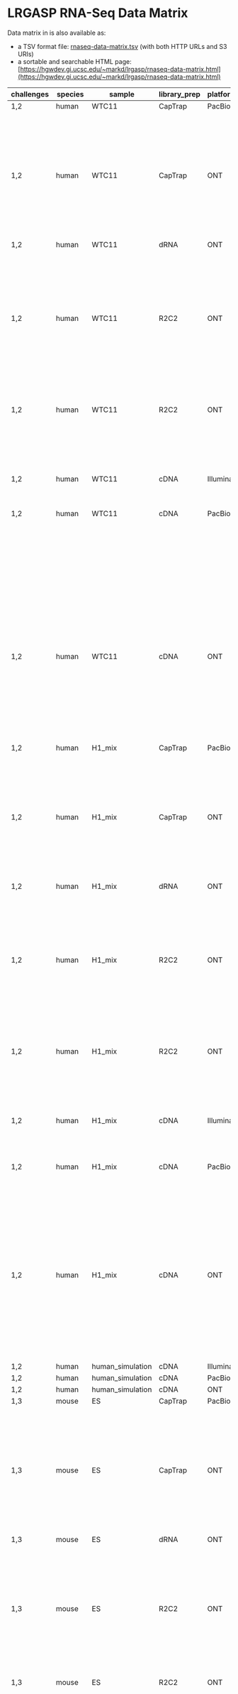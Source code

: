 # LRGASP RNA-Seq Data Matrix

Data matrix in is also available as:

* a TSV format file: [rnaseq-data-matrix.tsv](rnaseq-data-matrix.tsv) (with both HTTP URLs and S3 URIs)
* a sortable and searchable HTML page: [https://hgwdev.gi.ucsc.edu/~markd/lrgasp/rnaseq-data-matrix.html](https://hgwdev.gi.ucsc.edu/~markd/lrgasp/rnaseq-data-matrix.html)

| challenges | species | sample           | library_prep | platform | run_acc     | replicate | biosample               | sizes      | file_contents   | file_type | file_acc    | paired_acc  | file_url                         | paired_url                       |
| ---------- | ------- | ---------------- | ------------ | -------- | ----------- | --------- | ----------------------- | ---------- | --------------- | --------- | ----------- | ----------- | -------------------------------- | -------------------------------- |
| 1,2        | human   | WTC11            | CapTrap      | PacBio   | ENCSR309IKK | 1         | ENCBS944CBA             |            | reads           | fastq     | ENCFF105WIJ |             | [ENCODE](https://www.encodeproject.org/files/ENCFF105WIJ/@@download/ENCFF105WIJ.fastq.gz) |                                  |
|            |         |                  |              |          |             |           |                         |            | subreads        | bam       | ENCFF028FCL |             | [ENCODE](https://www.encodeproject.org/files/ENCFF028FCL/@@download/ENCFF028FCL.bam) |                                  |
|            |         |                  |              |          |             | 2         | ENCBS593PKA             |            | reads           | fastq     | ENCFF212HLP |             | [ENCODE](https://www.encodeproject.org/files/ENCFF212HLP/@@download/ENCFF212HLP.fastq.gz) |                                  |
|            |         |                  |              |          |             |           |                         |            | subreads        | bam       | ENCFF950ANU |             | [ENCODE](https://www.encodeproject.org/files/ENCFF950ANU/@@download/ENCFF950ANU.bam) |                                  |
|            |         |                  |              |          |             | 3         | ENCBS474NOC             |            | reads           | fastq     | ENCFF003QZT |             | [ENCODE](https://www.encodeproject.org/files/ENCFF003QZT/@@download/ENCFF003QZT.fastq.gz) |                                  |
|            |         |                  |              |          |             |           |                         |            | subreads        | bam       | ENCFF508XUP |             | [ENCODE](https://www.encodeproject.org/files/ENCFF508XUP/@@download/ENCFF508XUP.bam) |                                  |
| 1,2        | human   | WTC11            | CapTrap      | ONT      | ENCSR054ABL | 1         | ENCBS944CBA             |            | reads           | fastq     | ENCFF654SNK |             | [ENCODE](https://www.encodeproject.org/files/ENCFF654SNK/@@download/ENCFF654SNK.fastq.gz) |                                  |
|            |         |                  |              |          |             |           |                         |            | nanopore_signal | tar       | ENCFF970AUV |             | [ENCODE](https://www.encodeproject.org/files/ENCFF970AUV/@@download/ENCFF970AUV.tar.gz) |                                  |
|            |         |                  |              |          |             | 2         | ENCBS593PKA             |            | reads           | fastq     | ENCFF934KDM |             | [ENCODE](https://www.encodeproject.org/files/ENCFF934KDM/@@download/ENCFF934KDM.fastq.gz) |                                  |
|            |         |                  |              |          |             |           |                         |            | nanopore_signal | tar       | ENCFF902FSA |             | [ENCODE](https://www.encodeproject.org/files/ENCFF902FSA/@@download/ENCFF902FSA.tar.gz) |                                  |
|            |         |                  |              |          |             | 3         | ENCBS474NOC             |            | reads           | fastq     | ENCFF104BNW |             | [ENCODE](https://www.encodeproject.org/files/ENCFF104BNW/@@download/ENCFF104BNW.fastq.gz) |                                  |
|            |         |                  |              |          |             |           |                         |            | nanopore_signal | tar       | ENCFF053QEQ |             | [ENCODE](https://www.encodeproject.org/files/ENCFF053QEQ/@@download/ENCFF053QEQ.tar.gz) |                                  |
| 1,2        | human   | WTC11            | dRNA         | ONT      | ENCSR392BGY | 1         | ENCBS944CBA             |            | reads           | fastq     | ENCFF155CFF |             | [ENCODE](https://www.encodeproject.org/files/ENCFF155CFF/@@download/ENCFF155CFF.fastq.gz) |                                  |
|            |         |                  |              |          |             |           |                         |            | nanopore_signal | tar       | ENCFF146MTW |             | [ENCODE](https://www.encodeproject.org/files/ENCFF146MTW/@@download/ENCFF146MTW.tar.gz) |                                  |
|            |         |                  |              |          |             | 2         | ENCBS593PKA             |            | reads           | fastq     | ENCFF771DIX |             | [ENCODE](https://www.encodeproject.org/files/ENCFF771DIX/@@download/ENCFF771DIX.fastq.gz) |                                  |
|            |         |                  |              |          |             |           |                         |            | nanopore_signal | tar       | ENCFF389XGB |             | [ENCODE](https://www.encodeproject.org/files/ENCFF389XGB/@@download/ENCFF389XGB.tar.gz) |                                  |
|            |         |                  |              |          |             | 3         | ENCBS474NOC             |            | reads           | fastq     | ENCFF600LIU |             | [ENCODE](https://www.encodeproject.org/files/ENCFF600LIU/@@download/ENCFF600LIU.fastq.gz) |                                  |
|            |         |                  |              |          |             |           |                         |            | nanopore_signal | tar       | ENCFF591QYR |             | [ENCODE](https://www.encodeproject.org/files/ENCFF591QYR/@@download/ENCFF591QYR.tar.gz) |                                  |
| 1,2        | human   | WTC11            | R2C2         | ONT      | ENCSR259DBL | 1         | ENCBS944CBA             | 2000-10000 | reads           | fasta     | ENCFF153SIE |             | [ENCODE](https://www.encodeproject.org/files/ENCFF153SIE/@@download/ENCFF153SIE.fasta.gz) |                                  |
|            |         |                  |              |          |             |           |                         |            | R2C2_subreads   | fastq     | ENCFF178BYM |             | [ENCODE](https://www.encodeproject.org/files/ENCFF178BYM/@@download/ENCFF178BYM.fastq.gz) |                                  |
|            |         |                  |              |          |             | 2         | ENCBS593PKA             | 2000-10000 | reads           | fasta     | ENCFF377IEH |             | [ENCODE](https://www.encodeproject.org/files/ENCFF377IEH/@@download/ENCFF377IEH.fasta.gz) |                                  |
|            |         |                  |              |          |             |           |                         |            | R2C2_subreads   | fastq     | ENCFF063ASB |             | [ENCODE](https://www.encodeproject.org/files/ENCFF063ASB/@@download/ENCFF063ASB.fastq.gz) |                                  |
|            |         |                  |              |          |             | 3         | ENCBS474NOC             | 2000-10000 | reads           | fasta     | ENCFF489PQQ |             | [ENCODE](https://www.encodeproject.org/files/ENCFF489PQQ/@@download/ENCFF489PQQ.fasta.gz) |                                  |
|            |         |                  |              |          |             |           |                         |            | R2C2_subreads   | fastq     | ENCFF408XXR |             | [ENCODE](https://www.encodeproject.org/files/ENCFF408XXR/@@download/ENCFF408XXR.fastq.gz) |                                  |
| 1,2        | human   | WTC11            | R2C2         | ONT      | ENCSR925UQZ | 1         | ENCBS944CBA             |            | reads           | fasta     | ENCFF089IVT |             | [ENCODE](https://www.encodeproject.org/files/ENCFF089IVT/@@download/ENCFF089IVT.fasta.gz) |                                  |
|            |         |                  |              |          |             |           |                         |            | R2C2_subreads   | fastq     | ENCFF542VPN |             | [ENCODE](https://www.encodeproject.org/files/ENCFF542VPN/@@download/ENCFF542VPN.fastq.gz) |                                  |
|            |         |                  |              |          |             | 2         | ENCBS593PKA             |            | reads           | fasta     | ENCFF548RZB |             | [ENCODE](https://www.encodeproject.org/files/ENCFF548RZB/@@download/ENCFF548RZB.fasta.gz) |                                  |
|            |         |                  |              |          |             |           |                         |            | R2C2_subreads   | fastq     | ENCFF679LUJ |             | [ENCODE](https://www.encodeproject.org/files/ENCFF679LUJ/@@download/ENCFF679LUJ.fastq.gz) |                                  |
|            |         |                  |              |          |             | 3         | ENCBS474NOC             |            | reads           | fasta     | ENCFF997UNC |             | [ENCODE](https://www.encodeproject.org/files/ENCFF997UNC/@@download/ENCFF997UNC.fasta.gz) |                                  |
|            |         |                  |              |          |             |           |                         |            | R2C2_subreads   | fastq     | ENCFF357UQD |             | [ENCODE](https://www.encodeproject.org/files/ENCFF357UQD/@@download/ENCFF357UQD.fastq.gz) |                                  |
| 1,2        | human   | WTC11            | cDNA         | Illumina | ENCSR673UKZ | 1         | ENCBS944CBA             |            | reads           | fastq     | ENCFF766OAK | ENCFF644AQW | [ENCODE](https://www.encodeproject.org/files/ENCFF766OAK/@@download/ENCFF766OAK.fastq.gz) | [ENCODE](https://www.encodeproject.org/files/ENCFF644AQW/@@download/ENCFF644AQW.fastq.gz) |
|            |         |                  |              |          |             | 2         | ENCBS593PKA             |            | reads           | fastq     | ENCFF198RQU | ENCFF620HBM | [ENCODE](https://www.encodeproject.org/files/ENCFF198RQU/@@download/ENCFF198RQU.fastq.gz) | [ENCODE](https://www.encodeproject.org/files/ENCFF620HBM/@@download/ENCFF620HBM.fastq.gz) |
|            |         |                  |              |          |             | 3         | ENCBS474NOC             |            | reads           | fastq     | ENCFF247XJT | ENCFF785SWH | [ENCODE](https://www.encodeproject.org/files/ENCFF247XJT/@@download/ENCFF247XJT.fastq.gz) | [ENCODE](https://www.encodeproject.org/files/ENCFF785SWH/@@download/ENCFF785SWH.fastq.gz) |
| 1,2        | human   | WTC11            | cDNA         | PacBio   | ENCSR507JOF | 1         | ENCBS944CBA             |            | reads           | fastq     | ENCFF563QZR |             | [ENCODE](https://www.encodeproject.org/files/ENCFF563QZR/@@download/ENCFF563QZR.fastq.gz) |                                  |
|            |         |                  |              |          |             |           |                         |            | subreads        | bam       | ENCFF112MRR |             | [ENCODE](https://www.encodeproject.org/files/ENCFF112MRR/@@download/ENCFF112MRR.bam) |                                  |
|            |         |                  |              |          |             |           |                         |            |                 |           | ENCFF338WQL |             | [ENCODE](https://www.encodeproject.org/files/ENCFF338WQL/@@download/ENCFF338WQL.bam) |                                  |
|            |         |                  |              |          |             |           |                         |            |                 |           | ENCFF992WSK |             | [ENCODE](https://www.encodeproject.org/files/ENCFF992WSK/@@download/ENCFF992WSK.bam) |                                  |
|            |         |                  |              |          |             | 2         | ENCBS593PKA             |            | reads           | fastq     | ENCFF370NFS |             | [ENCODE](https://www.encodeproject.org/files/ENCFF370NFS/@@download/ENCFF370NFS.fastq.gz) |                                  |
|            |         |                  |              |          |             |           |                         |            | subreads        | bam       | ENCFF122GKS |             | [ENCODE](https://www.encodeproject.org/files/ENCFF122GKS/@@download/ENCFF122GKS.bam) |                                  |
|            |         |                  |              |          |             |           |                         |            |                 |           | ENCFF455RXJ |             | [ENCODE](https://www.encodeproject.org/files/ENCFF455RXJ/@@download/ENCFF455RXJ.bam) |                                  |
|            |         |                  |              |          |             |           |                         |            |                 |           | ENCFF875XMU |             | [ENCODE](https://www.encodeproject.org/files/ENCFF875XMU/@@download/ENCFF875XMU.bam) |                                  |
|            |         |                  |              |          |             | 3         | ENCBS474NOC             |            | reads           | fastq     | ENCFF245IPA |             | [ENCODE](https://www.encodeproject.org/files/ENCFF245IPA/@@download/ENCFF245IPA.fastq.gz) |                                  |
|            |         |                  |              |          |             |           |                         |            | subreads        | bam       | ENCFF434SWA |             | [ENCODE](https://www.encodeproject.org/files/ENCFF434SWA/@@download/ENCFF434SWA.bam) |                                  |
|            |         |                  |              |          |             |           |                         |            |                 |           | ENCFF620NFT |             | [ENCODE](https://www.encodeproject.org/files/ENCFF620NFT/@@download/ENCFF620NFT.bam) |                                  |
|            |         |                  |              |          |             |           |                         |            |                 |           | ENCFF962OWJ |             | [ENCODE](https://www.encodeproject.org/files/ENCFF962OWJ/@@download/ENCFF962OWJ.bam) |                                  |
| 1,2        | human   | WTC11            | cDNA         | ONT      | ENCSR539ZXJ | 1         | ENCBS944CBA             | 600-5000   | reads           | fastq     | ENCFF263YFG |             | [ENCODE](https://www.encodeproject.org/files/ENCFF263YFG/@@download/ENCFF263YFG.fastq.gz) |                                  |
|            |         |                  |              |          |             |           |                         |            | nanopore_signal | tar       | ENCFF585AMS |             | [ENCODE](https://www.encodeproject.org/files/ENCFF585AMS/@@download/ENCFF585AMS.tar.gz) |                                  |
|            |         |                  |              |          |             | 2         | ENCBS593PKA             | 600-5000   | reads           | fastq     | ENCFF023EXJ |             | [ENCODE](https://www.encodeproject.org/files/ENCFF023EXJ/@@download/ENCFF023EXJ.fastq.gz) |                                  |
|            |         |                  |              |          |             |           |                         |            | nanopore_signal | tar       | ENCFF737GVV |             | [ENCODE](https://www.encodeproject.org/files/ENCFF737GVV/@@download/ENCFF737GVV.tar.gz) |                                  |
|            |         |                  |              |          |             | 3         | ENCBS474NOC             | 600-5000   | reads           | fastq     | ENCFF961HLO |             | [ENCODE](https://www.encodeproject.org/files/ENCFF961HLO/@@download/ENCFF961HLO.fastq.gz) |                                  |
|            |         |                  |              |          |             |           |                         |            | nanopore_signal | tar       | ENCFF510ABH |             | [ENCODE](https://www.encodeproject.org/files/ENCFF510ABH/@@download/ENCFF510ABH.tar.gz) |                                  |
| 1,2        | human   | H1_mix           | CapTrap      | PacBio   | ENCSR743SKO | 1         | ENCBS464AKI,ENCBS664DSZ |            | reads           | fastq     | ENCFF705IEA |             | [ENCODE](https://www.encodeproject.org/files/ENCFF705IEA/@@download/ENCFF705IEA.fastq.gz) |                                  |
|            |         |                  |              |          |             |           |                         |            | subreads        | bam       | ENCFF073YYF |             | [ENCODE](https://www.encodeproject.org/files/ENCFF073YYF/@@download/ENCFF073YYF.bam) |                                  |
|            |         |                  |              |          |             | 2         | ENCBS012DYC,ENCBS872CFG |            | reads           | fastq     | ENCFF885YGF |             | [ENCODE](https://www.encodeproject.org/files/ENCFF885YGF/@@download/ENCFF885YGF.fastq.gz) |                                  |
|            |         |                  |              |          |             |           |                         |            | subreads        | bam       | ENCFF509GUL |             | [ENCODE](https://www.encodeproject.org/files/ENCFF509GUL/@@download/ENCFF509GUL.bam) |                                  |
|            |         |                  |              |          |             | 3         | ENCBS667PZC,ENCBS971DDS |            | reads           | fastq     | ENCFF822IZD |             | [ENCODE](https://www.encodeproject.org/files/ENCFF822IZD/@@download/ENCFF822IZD.fastq.gz) |                                  |
|            |         |                  |              |          |             |           |                         |            | subreads        | bam       | ENCFF499AVA |             | [ENCODE](https://www.encodeproject.org/files/ENCFF499AVA/@@download/ENCFF499AVA.bam) |                                  |
| 1,2        | human   | H1_mix           | CapTrap      | ONT      | ENCSR364OLS | 1         | ENCBS464AKI,ENCBS664DSZ |            | reads           | fastq     | ENCFF716HXZ |             | [ENCODE](https://www.encodeproject.org/files/ENCFF716HXZ/@@download/ENCFF716HXZ.fastq.gz) |                                  |
|            |         |                  |              |          |             |           |                         |            | nanopore_signal | tar       | ENCFF797VHT |             | [ENCODE](https://www.encodeproject.org/files/ENCFF797VHT/@@download/ENCFF797VHT.tar.gz) |                                  |
|            |         |                  |              |          |             | 2         | ENCBS012DYC,ENCBS872CFG |            | reads           | fastq     | ENCFF595GFC |             | [ENCODE](https://www.encodeproject.org/files/ENCFF595GFC/@@download/ENCFF595GFC.fastq.gz) |                                  |
|            |         |                  |              |          |             |           |                         |            | nanopore_signal | tar       | ENCFF571LYR |             | [ENCODE](https://www.encodeproject.org/files/ENCFF571LYR/@@download/ENCFF571LYR.tar.gz) |                                  |
|            |         |                  |              |          |             | 3         | ENCBS667PZC,ENCBS971DDS |            | reads           | fastq     | ENCFF072FJA |             | [ENCODE](https://www.encodeproject.org/files/ENCFF072FJA/@@download/ENCFF072FJA.fastq.gz) |                                  |
|            |         |                  |              |          |             |           |                         |            | nanopore_signal | tar       | ENCFF317BHX |             | [ENCODE](https://www.encodeproject.org/files/ENCFF317BHX/@@download/ENCFF317BHX.tar.gz) |                                  |
| 1,2        | human   | H1_mix           | dRNA         | ONT      | ENCSR967FTZ | 1         | ENCBS464AKI,ENCBS664DSZ |            | reads           | fastq     | ENCFF854BEI |             | [ENCODE](https://www.encodeproject.org/files/ENCFF854BEI/@@download/ENCFF854BEI.fastq.gz) |                                  |
|            |         |                  |              |          |             |           |                         |            | nanopore_signal | tar       | ENCFF120DLZ |             | [ENCODE](https://www.encodeproject.org/files/ENCFF120DLZ/@@download/ENCFF120DLZ.tar.gz) |                                  |
|            |         |                  |              |          |             | 2         | ENCBS012DYC,ENCBS872CFG |            | reads           | fastq     | ENCFF804BPC |             | [ENCODE](https://www.encodeproject.org/files/ENCFF804BPC/@@download/ENCFF804BPC.fastq.gz) |                                  |
|            |         |                  |              |          |             |           |                         |            | nanopore_signal | tar       | ENCFF336WGD |             | [ENCODE](https://www.encodeproject.org/files/ENCFF336WGD/@@download/ENCFF336WGD.tar.gz) |                                  |
|            |         |                  |              |          |             | 3         | ENCBS667PZC,ENCBS971DDS |            | reads           | fastq     | ENCFF557WRQ |             | [ENCODE](https://www.encodeproject.org/files/ENCFF557WRQ/@@download/ENCFF557WRQ.fastq.gz) |                                  |
|            |         |                  |              |          |             |           |                         |            | nanopore_signal | tar       | ENCFF316TNM |             | [ENCODE](https://www.encodeproject.org/files/ENCFF316TNM/@@download/ENCFF316TNM.tar.gz) |                                  |
| 1,2        | human   | H1_mix           | R2C2         | ONT      | ENCSR096PNA | 1         | ENCBS464AKI,ENCBS664DSZ | 2000-10000 | reads           | fasta     | ENCFF947MTX |             | [ENCODE](https://www.encodeproject.org/files/ENCFF947MTX/@@download/ENCFF947MTX.fasta.gz) |                                  |
|            |         |                  |              |          |             |           |                         |            | R2C2_subreads   | fastq     | ENCFF438GQV |             | [ENCODE](https://www.encodeproject.org/files/ENCFF438GQV/@@download/ENCFF438GQV.fastq.gz) |                                  |
|            |         |                  |              |          |             | 2         | ENCBS012DYC,ENCBS872CFG | 2000-10000 | reads           | fasta     | ENCFF979MUK |             | [ENCODE](https://www.encodeproject.org/files/ENCFF979MUK/@@download/ENCFF979MUK.fasta.gz) |                                  |
|            |         |                  |              |          |             |           |                         |            | R2C2_subreads   | fastq     | ENCFF433QSW |             | [ENCODE](https://www.encodeproject.org/files/ENCFF433QSW/@@download/ENCFF433QSW.fastq.gz) |                                  |
|            |         |                  |              |          |             | 3         | ENCBS667PZC,ENCBS971DDS | 2000-10000 | reads           | fasta     | ENCFF379KHH |             | [ENCODE](https://www.encodeproject.org/files/ENCFF379KHH/@@download/ENCFF379KHH.fasta.gz) |                                  |
|            |         |                  |              |          |             |           |                         |            | R2C2_subreads   | fastq     | ENCFF348EXF |             | [ENCODE](https://www.encodeproject.org/files/ENCFF348EXF/@@download/ENCFF348EXF.fastq.gz) |                                  |
| 1,2        | human   | H1_mix           | R2C2         | ONT      | ENCSR472FCO | 1         | ENCBS464AKI,ENCBS664DSZ |            | reads           | fasta     | ENCFF672BIU |             | [ENCODE](https://www.encodeproject.org/files/ENCFF672BIU/@@download/ENCFF672BIU.fasta.gz) |                                  |
|            |         |                  |              |          |             |           |                         |            | R2C2_subreads   | fastq     | ENCFF918TKZ |             | [ENCODE](https://www.encodeproject.org/files/ENCFF918TKZ/@@download/ENCFF918TKZ.fastq.gz) |                                  |
|            |         |                  |              |          |             | 2         | ENCBS012DYC,ENCBS872CFG |            | reads           | fasta     | ENCFF092GJH |             | [ENCODE](https://www.encodeproject.org/files/ENCFF092GJH/@@download/ENCFF092GJH.fasta.gz) |                                  |
|            |         |                  |              |          |             |           |                         |            | R2C2_subreads   | fastq     | ENCFF923NYH |             | [ENCODE](https://www.encodeproject.org/files/ENCFF923NYH/@@download/ENCFF923NYH.fastq.gz) |                                  |
|            |         |                  |              |          |             | 3         | ENCBS667PZC,ENCBS971DDS |            | reads           | fasta     | ENCFF694JLN |             | [ENCODE](https://www.encodeproject.org/files/ENCFF694JLN/@@download/ENCFF694JLN.fasta.gz) |                                  |
|            |         |                  |              |          |             |           |                         |            | R2C2_subreads   | fastq     | ENCFF894DPZ |             | [ENCODE](https://www.encodeproject.org/files/ENCFF894DPZ/@@download/ENCFF894DPZ.fastq.gz) |                                  |
| 1,2        | human   | H1_mix           | cDNA         | Illumina | ENCSR154RVC | 1         | ENCBS464AKI,ENCBS664DSZ |            | reads           | fastq     | ENCFF201EVI | ENCFF591ISP | [ENCODE](https://www.encodeproject.org/files/ENCFF201EVI/@@download/ENCFF201EVI.fastq.gz) | [ENCODE](https://www.encodeproject.org/files/ENCFF591ISP/@@download/ENCFF591ISP.fastq.gz) |
|            |         |                  |              |          |             | 2         | ENCBS012DYC,ENCBS872CFG |            | reads           | fastq     | ENCFF221SLD | ENCFF223VFL | [ENCODE](https://www.encodeproject.org/files/ENCFF221SLD/@@download/ENCFF221SLD.fastq.gz) | [ENCODE](https://www.encodeproject.org/files/ENCFF223VFL/@@download/ENCFF223VFL.fastq.gz) |
|            |         |                  |              |          |             | 3         | ENCBS667PZC,ENCBS971DDS |            | reads           | fastq     | ENCFF145IIO | ENCFF597GZT | [ENCODE](https://www.encodeproject.org/files/ENCFF145IIO/@@download/ENCFF145IIO.fastq.gz) | [ENCODE](https://www.encodeproject.org/files/ENCFF597GZT/@@download/ENCFF597GZT.fastq.gz) |
|            |         |                  |              |          |             |           |                         |            |                 |           | ENCFF701OIK | ENCFF139HIY | [ENCODE](https://www.encodeproject.org/files/ENCFF701OIK/@@download/ENCFF701OIK.fastq.gz) | [ENCODE](https://www.encodeproject.org/files/ENCFF139HIY/@@download/ENCFF139HIY.fastq.gz) |
| 1,2        | human   | H1_mix           | cDNA         | PacBio   | ENCSR731MFY | 1         | ENCBS464AKI,ENCBS664DSZ |            | reads           | fastq     | ENCFF525JUC |             | [ENCODE](https://www.encodeproject.org/files/ENCFF525JUC/@@download/ENCFF525JUC.fastq.gz) |                                  |
|            |         |                  |              |          |             |           |                         |            | subreads        | bam       | ENCFF413ZWA |             | [ENCODE](https://www.encodeproject.org/files/ENCFF413ZWA/@@download/ENCFF413ZWA.bam) |                                  |
|            |         |                  |              |          |             |           |                         |            |                 |           | ENCFF735HPE |             | [ENCODE](https://www.encodeproject.org/files/ENCFF735HPE/@@download/ENCFF735HPE.bam) |                                  |
|            |         |                  |              |          |             | 2         | ENCBS012DYC,ENCBS872CFG |            | reads           | fastq     | ENCFF743MYM |             | [ENCODE](https://www.encodeproject.org/files/ENCFF743MYM/@@download/ENCFF743MYM.fastq.gz) |                                  |
|            |         |                  |              |          |             |           |                         |            | subreads        | bam       | ENCFF205WPS |             | [ENCODE](https://www.encodeproject.org/files/ENCFF205WPS/@@download/ENCFF205WPS.bam) |                                  |
|            |         |                  |              |          |             |           |                         |            |                 |           | ENCFF945KEK |             | [ENCODE](https://www.encodeproject.org/files/ENCFF945KEK/@@download/ENCFF945KEK.bam) |                                  |
|            |         |                  |              |          |             | 3         | ENCBS667PZC,ENCBS971DDS |            | reads           | fastq     | ENCFF372YUA |             | [ENCODE](https://www.encodeproject.org/files/ENCFF372YUA/@@download/ENCFF372YUA.fastq.gz) |                                  |
|            |         |                  |              |          |             |           |                         |            | subreads        | bam       | ENCFF539DBI |             | [ENCODE](https://www.encodeproject.org/files/ENCFF539DBI/@@download/ENCFF539DBI.bam) |                                  |
|            |         |                  |              |          |             |           |                         |            |                 |           | ENCFF736JMP |             | [ENCODE](https://www.encodeproject.org/files/ENCFF736JMP/@@download/ENCFF736JMP.bam) |                                  |
| 1,2        | human   | H1_mix           | cDNA         | ONT      | ENCSR957QYS | 1         | ENCBS464AKI,ENCBS664DSZ | 600-5000   | reads           | fastq     | ENCFF082OHO |             | [ENCODE](https://www.encodeproject.org/files/ENCFF082OHO/@@download/ENCFF082OHO.fastq.gz) |                                  |
|            |         |                  |              |          |             |           |                         |            | nanopore_signal | tar       | ENCFF741ZFV |             | [ENCODE](https://www.encodeproject.org/files/ENCFF741ZFV/@@download/ENCFF741ZFV.tar.gz) |                                  |
|            |         |                  |              |          |             | 2         | ENCBS012DYC,ENCBS872CFG | 600-5000   | reads           | fastq     | ENCFF304JRO |             | [ENCODE](https://www.encodeproject.org/files/ENCFF304JRO/@@download/ENCFF304JRO.fastq.gz) |                                  |
|            |         |                  |              |          |             |           |                         |            | nanopore_signal | tar       | ENCFF506RNI |             | [ENCODE](https://www.encodeproject.org/files/ENCFF506RNI/@@download/ENCFF506RNI.tar.gz) |                                  |
|            |         |                  |              |          |             | 3         | ENCBS667PZC,ENCBS971DDS | 600-5000   | reads           | fastq     | ENCFF389YOZ |             | [ENCODE](https://www.encodeproject.org/files/ENCFF389YOZ/@@download/ENCFF389YOZ.fastq.gz) |                                  |
|            |         |                  |              |          |             |           |                         |            | nanopore_signal | tar       | ENCFF013SGT |             | [ENCODE](https://www.encodeproject.org/files/ENCFF013SGT/@@download/ENCFF013SGT.tar.gz) |                                  |
| 1,2        | human   | human_simulation | cDNA         | Illumina | syn25683372 | 1         | hs_illumina_sim         |            | reads           | fastq     | syn25683372 | syn25683373 | human.Illumina.simulated_1.fq.gz | human.Illumina.simulated_2.fq.gz |
| 1,2        | human   | human_simulation | cDNA         | PacBio   | syn25683376 | 1         | hs_pb_sim               |            | reads           | fasta     | syn25683376 |             | human.PacBio.simulated.fasta.gz  |                                  |
| 1,2        | human   | human_simulation | cDNA         | ONT      | syn25683375 | 1         | hs_ont_sim              |            | reads           | fastq     | syn25683375 |             | human.ONT.simulated.fq.gz        |                                  |
| 1,3        | mouse   | ES               | CapTrap      | PacBio   | ENCSR879GEQ | 1         | ENCBS648HXY             |            | reads           | fastq     | ENCFF535DQA |             | [ENCODE](https://www.encodeproject.org/files/ENCFF535DQA/@@download/ENCFF535DQA.fastq.gz) |                                  |
|            |         |                  |              |          |             |           |                         |            | subreads        | bam       | ENCFF710FCJ |             | [ENCODE](https://www.encodeproject.org/files/ENCFF710FCJ/@@download/ENCFF710FCJ.bam) |                                  |
|            |         |                  |              |          |             | 2         | ENCBS951CRC             |            | reads           | fastq     | ENCFF310IPO |             | [ENCODE](https://www.encodeproject.org/files/ENCFF310IPO/@@download/ENCFF310IPO.fastq.gz) |                                  |
|            |         |                  |              |          |             |           |                         |            | subreads        | bam       | ENCFF062QXB |             | [ENCODE](https://www.encodeproject.org/files/ENCFF062QXB/@@download/ENCFF062QXB.bam) |                                  |
|            |         |                  |              |          |             | 3         | ENCBS418RDP             |            | reads           | fastq     | ENCFF654JHQ |             | [ENCODE](https://www.encodeproject.org/files/ENCFF654JHQ/@@download/ENCFF654JHQ.fastq.gz) |                                  |
|            |         |                  |              |          |             |           |                         |            | subreads        | bam       | ENCFF110VBJ |             | [ENCODE](https://www.encodeproject.org/files/ENCFF110VBJ/@@download/ENCFF110VBJ.bam) |                                  |
| 1,3        | mouse   | ES               | CapTrap      | ONT      | ENCSR065QKS | 1         | ENCBS648HXY             |            | reads           | fastq     | ENCFF356OJC |             | [ENCODE](https://www.encodeproject.org/files/ENCFF356OJC/@@download/ENCFF356OJC.fastq.gz) |                                  |
|            |         |                  |              |          |             |           |                         |            | nanopore_signal | tar       | ENCFF670UEC |             | [ENCODE](https://www.encodeproject.org/files/ENCFF670UEC/@@download/ENCFF670UEC.tar.gz) |                                  |
|            |         |                  |              |          |             | 2         | ENCBS951CRC             |            | reads           | fastq     | ENCFF275RMO |             | [ENCODE](https://www.encodeproject.org/files/ENCFF275RMO/@@download/ENCFF275RMO.fastq.gz) |                                  |
|            |         |                  |              |          |             |           |                         |            | nanopore_signal | tar       | ENCFF942RPL |             | [ENCODE](https://www.encodeproject.org/files/ENCFF942RPL/@@download/ENCFF942RPL.tar.gz) |                                  |
|            |         |                  |              |          |             | 3         | ENCBS418RDP             |            | reads           | fastq     | ENCFF056EOI |             | [ENCODE](https://www.encodeproject.org/files/ENCFF056EOI/@@download/ENCFF056EOI.fastq.gz) |                                  |
|            |         |                  |              |          |             |           |                         |            | nanopore_signal | tar       | ENCFF861WOA |             | [ENCODE](https://www.encodeproject.org/files/ENCFF861WOA/@@download/ENCFF861WOA.tar.gz) |                                  |
| 1,3        | mouse   | ES               | dRNA         | ONT      | ENCSR369OLY | 1         | ENCBS648HXY             |            | reads           | fastq     | ENCFF765AEC |             | [ENCODE](https://www.encodeproject.org/files/ENCFF765AEC/@@download/ENCFF765AEC.fastq.gz) |                                  |
|            |         |                  |              |          |             |           |                         |            | nanopore_signal | tar       | ENCFF914OBQ |             | [ENCODE](https://www.encodeproject.org/files/ENCFF914OBQ/@@download/ENCFF914OBQ.tar.gz) |                                  |
|            |         |                  |              |          |             | 2         | ENCBS951CRC             |            | reads           | fastq     | ENCFF349BIN |             | [ENCODE](https://www.encodeproject.org/files/ENCFF349BIN/@@download/ENCFF349BIN.fastq.gz) |                                  |
|            |         |                  |              |          |             |           |                         |            | nanopore_signal | tar       | ENCFF793LSF |             | [ENCODE](https://www.encodeproject.org/files/ENCFF793LSF/@@download/ENCFF793LSF.tar.gz) |                                  |
|            |         |                  |              |          |             | 3         | ENCBS418RDP             |            | reads           | fastq     | ENCFF412NKJ |             | [ENCODE](https://www.encodeproject.org/files/ENCFF412NKJ/@@download/ENCFF412NKJ.fastq.gz) |                                  |
|            |         |                  |              |          |             |           |                         |            | nanopore_signal | tar       | ENCFF464USM |             | [ENCODE](https://www.encodeproject.org/files/ENCFF464USM/@@download/ENCFF464USM.tar.gz) |                                  |
| 1,3        | mouse   | ES               | R2C2         | ONT      | ENCSR602SAJ | 1         | ENCBS648HXY             |            | reads           | fasta     | ENCFF824JVI |             | [ENCODE](https://www.encodeproject.org/files/ENCFF824JVI/@@download/ENCFF824JVI.fasta.gz) |                                  |
|            |         |                  |              |          |             |           |                         |            | R2C2_subreads   | fastq     | ENCFF055REA |             | [ENCODE](https://www.encodeproject.org/files/ENCFF055REA/@@download/ENCFF055REA.fastq.gz) |                                  |
|            |         |                  |              |          |             | 2         | ENCBS951CRC             |            | reads           | fasta     | ENCFF104DMI |             | [ENCODE](https://www.encodeproject.org/files/ENCFF104DMI/@@download/ENCFF104DMI.fasta.gz) |                                  |
|            |         |                  |              |          |             |           |                         |            | R2C2_subreads   | fastq     | ENCFF598YQO |             | [ENCODE](https://www.encodeproject.org/files/ENCFF598YQO/@@download/ENCFF598YQO.fastq.gz) |                                  |
|            |         |                  |              |          |             | 3         | ENCBS418RDP             |            | reads           | fasta     | ENCFF412UHU |             | [ENCODE](https://www.encodeproject.org/files/ENCFF412UHU/@@download/ENCFF412UHU.fasta.gz) |                                  |
|            |         |                  |              |          |             |           |                         |            | R2C2_subreads   | fastq     | ENCFF335WMC |             | [ENCODE](https://www.encodeproject.org/files/ENCFF335WMC/@@download/ENCFF335WMC.fastq.gz) |                                  |
| 1,3        | mouse   | ES               | R2C2         | ONT      | ENCSR710TDI | 1         | ENCBS648HXY             | 2000-10000 | reads           | fasta     | ENCFF513AEK |             | [ENCODE](https://www.encodeproject.org/files/ENCFF513AEK/@@download/ENCFF513AEK.fasta.gz) |                                  |
|            |         |                  |              |          |             |           |                         |            | R2C2_subreads   | fastq     | ENCFF797PJV |             | [ENCODE](https://www.encodeproject.org/files/ENCFF797PJV/@@download/ENCFF797PJV.fastq.gz) |                                  |
|            |         |                  |              |          |             | 2         | ENCBS951CRC             | 2000-10000 | reads           | fasta     | ENCFF850MIB |             | [ENCODE](https://www.encodeproject.org/files/ENCFF850MIB/@@download/ENCFF850MIB.fasta.gz) |                                  |
|            |         |                  |              |          |             |           |                         |            | R2C2_subreads   | fastq     | ENCFF742GCO |             | [ENCODE](https://www.encodeproject.org/files/ENCFF742GCO/@@download/ENCFF742GCO.fastq.gz) |                                  |
|            |         |                  |              |          |             | 3         | ENCBS418RDP             | 2000-10000 | reads           | fasta     | ENCFF595TIH |             | [ENCODE](https://www.encodeproject.org/files/ENCFF595TIH/@@download/ENCFF595TIH.fasta.gz) |                                  |
|            |         |                  |              |          |             |           |                         |            | R2C2_subreads   | fastq     | ENCFF717LLT |             | [ENCODE](https://www.encodeproject.org/files/ENCFF717LLT/@@download/ENCFF717LLT.fastq.gz) |                                  |
| 1,3        | mouse   | ES               | cDNA         | Illumina | ENCSR982PLD | 1         | ENCBS648HXY             |            | reads           | fastq     | ENCFF521IDK | ENCFF006WNS | [ENCODE](https://www.encodeproject.org/files/ENCFF521IDK/@@download/ENCFF521IDK.fastq.gz) | [ENCODE](https://www.encodeproject.org/files/ENCFF006WNS/@@download/ENCFF006WNS.fastq.gz) |
|            |         |                  |              |          |             | 2         | ENCBS951CRC             |            | reads           | fastq     | ENCFF089PFT | ENCFF914YPT | [ENCODE](https://www.encodeproject.org/files/ENCFF089PFT/@@download/ENCFF089PFT.fastq.gz) | [ENCODE](https://www.encodeproject.org/files/ENCFF914YPT/@@download/ENCFF914YPT.fastq.gz) |
|            |         |                  |              |          |             | 3         | ENCBS418RDP             |            | reads           | fastq     | ENCFF696TCH | ENCFF751FTE | [ENCODE](https://www.encodeproject.org/files/ENCFF696TCH/@@download/ENCFF696TCH.fastq.gz) | [ENCODE](https://www.encodeproject.org/files/ENCFF751FTE/@@download/ENCFF751FTE.fastq.gz) |
| 1,3        | mouse   | ES               | cDNA         | PacBio   | ENCSR172GXL | 1         | ENCBS648HXY             |            | reads           | fastq     | ENCFF874VSI |             | [ENCODE](https://www.encodeproject.org/files/ENCFF874VSI/@@download/ENCFF874VSI.fastq.gz) |                                  |
|            |         |                  |              |          |             |           |                         |            | subreads        | bam       | ENCFF005VJA |             | [ENCODE](https://www.encodeproject.org/files/ENCFF005VJA/@@download/ENCFF005VJA.bam) |                                  |
|            |         |                  |              |          |             |           |                         |            |                 |           | ENCFF564NGV |             | [ENCODE](https://www.encodeproject.org/files/ENCFF564NGV/@@download/ENCFF564NGV.bam) |                                  |
|            |         |                  |              |          |             |           |                         |            |                 |           | ENCFF714ZJR |             | [ENCODE](https://www.encodeproject.org/files/ENCFF714ZJR/@@download/ENCFF714ZJR.bam) |                                  |
|            |         |                  |              |          |             | 2         | ENCBS951CRC             |            | reads           | fastq     | ENCFF667VXS |             | [ENCODE](https://www.encodeproject.org/files/ENCFF667VXS/@@download/ENCFF667VXS.fastq.gz) |                                  |
|            |         |                  |              |          |             |           |                         |            | subreads        | bam       | ENCFF493CBP |             | [ENCODE](https://www.encodeproject.org/files/ENCFF493CBP/@@download/ENCFF493CBP.bam) |                                  |
|            |         |                  |              |          |             |           |                         |            |                 |           | ENCFF783PVA |             | [ENCODE](https://www.encodeproject.org/files/ENCFF783PVA/@@download/ENCFF783PVA.bam) |                                  |
|            |         |                  |              |          |             |           |                         |            |                 |           | ENCFF993JVA |             | [ENCODE](https://www.encodeproject.org/files/ENCFF993JVA/@@download/ENCFF993JVA.bam) |                                  |
|            |         |                  |              |          |             | 3         | ENCBS418RDP             |            | reads           | fastq     | ENCFF313VYZ |             | [ENCODE](https://www.encodeproject.org/files/ENCFF313VYZ/@@download/ENCFF313VYZ.fastq.gz) |                                  |
|            |         |                  |              |          |             |           |                         |            | subreads        | bam       | ENCFF078IYM |             | [ENCODE](https://www.encodeproject.org/files/ENCFF078IYM/@@download/ENCFF078IYM.bam) |                                  |
|            |         |                  |              |          |             |           |                         |            |                 |           | ENCFF094NZA |             | [ENCODE](https://www.encodeproject.org/files/ENCFF094NZA/@@download/ENCFF094NZA.bam) |                                  |
|            |         |                  |              |          |             |           |                         |            |                 |           | ENCFF280DWZ |             | [ENCODE](https://www.encodeproject.org/files/ENCFF280DWZ/@@download/ENCFF280DWZ.bam) |                                  |
| 1,3        | mouse   | ES               | cDNA         | ONT      | ENCSR198UZE | 1         | ENCBS648HXY             | 500-5000   | reads           | fastq     | ENCFF683TBO |             | [ENCODE](https://www.encodeproject.org/files/ENCFF683TBO/@@download/ENCFF683TBO.fastq.gz) |                                  |
|            |         |                  |              |          |             |           |                         |            | nanopore_signal | tar       | ENCFF429FDN |             | [ENCODE](https://www.encodeproject.org/files/ENCFF429FDN/@@download/ENCFF429FDN.tar.gz) |                                  |
|            |         |                  |              |          |             | 2         | ENCBS951CRC             | 500-5000   | reads           | fastq     | ENCFF232YSU |             | [ENCODE](https://www.encodeproject.org/files/ENCFF232YSU/@@download/ENCFF232YSU.fastq.gz) |                                  |
|            |         |                  |              |          |             |           |                         |            | nanopore_signal | tar       | ENCFF209ZZU |             | [ENCODE](https://www.encodeproject.org/files/ENCFF209ZZU/@@download/ENCFF209ZZU.tar.gz) |                                  |
|            |         |                  |              |          |             | 3         | ENCBS418RDP             | 500-5000   | reads           | fastq     | ENCFF288PBL |             | [ENCODE](https://www.encodeproject.org/files/ENCFF288PBL/@@download/ENCFF288PBL.fastq.gz) |                                  |
|            |         |                  |              |          |             |           |                         |            | nanopore_signal | tar       | ENCFF931ICQ |             | [ENCODE](https://www.encodeproject.org/files/ENCFF931ICQ/@@download/ENCFF931ICQ.tar.gz) |                                  |
| 1,2        | mouse   | mouse_simulation | dRNA         | ONT      | syn25683380 | 1         | mm_ont_sim              |            | reads           | fastq     | syn25683380 |             | mouse.ONT.simulated.fq.gz        |                                  |
| 1,2        | mouse   | mouse_simulation | cDNA         | Illumina | syn25683378 | 1         | mm_illumina_sim         |            | reads           | fastq     | syn25683378 | syn25683379 | mouse.Illumina.simulated_1.fq.gz | mouse.Illumina.simulated_2.fq.gz |
| 1,2        | mouse   | mouse_simulation | cDNA         | PacBio   | syn25683381 | 1         | mm_pb_sim               |            | reads           | fasta     | syn25683381 |             | mouse.PacBio.simulated.fasta.gz  |                                  |
| 2          | human   | H1               | CapTrap      | PacBio   | ENCSR319VGI | 1         | ENCBS664DSZ             |            | reads           | fastq     | ENCFF143ICB |             | [ENCODE](https://www.encodeproject.org/files/ENCFF143ICB/@@download/ENCFF143ICB.fastq.gz) |                                  |
|            |         |                  |              |          |             |           |                         |            | subreads        | bam       | ENCFF129SON |             | [ENCODE](https://www.encodeproject.org/files/ENCFF129SON/@@download/ENCFF129SON.bam) |                                  |
|            |         |                  |              |          |             | 2         | ENCBS872CFG             |            | reads           | fastq     | ENCFF684YOO |             | [ENCODE](https://www.encodeproject.org/files/ENCFF684YOO/@@download/ENCFF684YOO.fastq.gz) |                                  |
|            |         |                  |              |          |             |           |                         |            | subreads        | bam       | ENCFF247GLM |             | [ENCODE](https://www.encodeproject.org/files/ENCFF247GLM/@@download/ENCFF247GLM.bam) |                                  |
|            |         |                  |              |          |             | 3         | ENCBS667PZC             |            | reads           | fastq     | ENCFF339FMQ |             | [ENCODE](https://www.encodeproject.org/files/ENCFF339FMQ/@@download/ENCFF339FMQ.fastq.gz) |                                  |
|            |         |                  |              |          |             |           |                         |            | subreads        | bam       | ENCFF471ANC |             | [ENCODE](https://www.encodeproject.org/files/ENCFF471ANC/@@download/ENCFF471ANC.bam) |                                  |
| 2          | human   | H1               | CapTrap      | ONT      | ENCSR522NAJ | 1         | ENCBS664DSZ             |            | reads           | fastq     | ENCFF661WLV |             | [ENCODE](https://www.encodeproject.org/files/ENCFF661WLV/@@download/ENCFF661WLV.fastq.gz) |                                  |
|            |         |                  |              |          |             |           |                         |            | nanopore_signal | tar       | ENCFF841NHP |             | [ENCODE](https://www.encodeproject.org/files/ENCFF841NHP/@@download/ENCFF841NHP.tar.gz) |                                  |
|            |         |                  |              |          |             | 2         | ENCBS872CFG             |            | reads           | fastq     | ENCFF089AMF |             | [ENCODE](https://www.encodeproject.org/files/ENCFF089AMF/@@download/ENCFF089AMF.fastq.gz) |                                  |
|            |         |                  |              |          |             |           |                         |            | nanopore_signal | tar       | ENCFF988IPM |             | [ENCODE](https://www.encodeproject.org/files/ENCFF988IPM/@@download/ENCFF988IPM.tar.gz) |                                  |
|            |         |                  |              |          |             | 3         | ENCBS667PZC             |            | reads           | fastq     | ENCFF085EVG |             | [ENCODE](https://www.encodeproject.org/files/ENCFF085EVG/@@download/ENCFF085EVG.fastq.gz) |                                  |
|            |         |                  |              |          |             |           |                         |            | nanopore_signal | tar       | ENCFF571RQW |             | [ENCODE](https://www.encodeproject.org/files/ENCFF571RQW/@@download/ENCFF571RQW.tar.gz) |                                  |
| 2          | human   | H1               | dRNA         | ONT      | ENCSR049AYR | 1         | ENCBS664DSZ             |            | reads           | fastq     | ENCFF207KVO |             | [ENCODE](https://www.encodeproject.org/files/ENCFF207KVO/@@download/ENCFF207KVO.fastq.gz) |                                  |
|            |         |                  |              |          |             |           |                         |            | nanopore_signal | tar       | ENCFF415NBL |             | [ENCODE](https://www.encodeproject.org/files/ENCFF415NBL/@@download/ENCFF415NBL.tar.gz) |                                  |
|            |         |                  |              |          |             | 2         | ENCBS872CFG             |            | reads           | fastq     | ENCFF373LMV |             | [ENCODE](https://www.encodeproject.org/files/ENCFF373LMV/@@download/ENCFF373LMV.fastq.gz) |                                  |
|            |         |                  |              |          |             |           |                         |            | nanopore_signal | tar       | ENCFF556RML |             | [ENCODE](https://www.encodeproject.org/files/ENCFF556RML/@@download/ENCFF556RML.tar.gz) |                                  |
|            |         |                  |              |          |             | 3         | ENCBS667PZC             |            | reads           | fastq     | ENCFF846RID |             | [ENCODE](https://www.encodeproject.org/files/ENCFF846RID/@@download/ENCFF846RID.fastq.gz) |                                  |
|            |         |                  |              |          |             |           |                         |            | nanopore_signal | tar       | ENCFF329ERA |             | [ENCODE](https://www.encodeproject.org/files/ENCFF329ERA/@@download/ENCFF329ERA.tar.gz) |                                  |
| 2          | human   | H1               | R2C2         | ONT      | ENCSR254DEM | 1         | ENCBS664DSZ             |            | reads           | fasta     | ENCFF142IYH |             | [ENCODE](https://www.encodeproject.org/files/ENCFF142IYH/@@download/ENCFF142IYH.fasta.gz) |                                  |
|            |         |                  |              |          |             |           |                         |            | R2C2_subreads   | fastq     | ENCFF367JPM |             | [ENCODE](https://www.encodeproject.org/files/ENCFF367JPM/@@download/ENCFF367JPM.fastq.gz) |                                  |
|            |         |                  |              |          |             | 2         | ENCBS872CFG             |            | reads           | fasta     | ENCFF121GFY |             | [ENCODE](https://www.encodeproject.org/files/ENCFF121GFY/@@download/ENCFF121GFY.fasta.gz) |                                  |
|            |         |                  |              |          |             |           |                         |            | R2C2_subreads   | fastq     | ENCFF095SQG |             | [ENCODE](https://www.encodeproject.org/files/ENCFF095SQG/@@download/ENCFF095SQG.fastq.gz) |                                  |
|            |         |                  |              |          |             | 3         | ENCBS667PZC             |            | reads           | fasta     | ENCFF878WTP |             | [ENCODE](https://www.encodeproject.org/files/ENCFF878WTP/@@download/ENCFF878WTP.fasta.gz) |                                  |
|            |         |                  |              |          |             |           |                         |            | R2C2_subreads   | fastq     | ENCFF531FUR |             | [ENCODE](https://www.encodeproject.org/files/ENCFF531FUR/@@download/ENCFF531FUR.fastq.gz) |                                  |
| 2          | human   | H1               | R2C2         | ONT      | ENCSR339KRF | 1         | ENCBS664DSZ             | 2000-10000 | reads           | fasta     | ENCFF776SFO |             | [ENCODE](https://www.encodeproject.org/files/ENCFF776SFO/@@download/ENCFF776SFO.fasta.gz) |                                  |
|            |         |                  |              |          |             |           |                         |            | R2C2_subreads   | fastq     | ENCFF337GCH |             | [ENCODE](https://www.encodeproject.org/files/ENCFF337GCH/@@download/ENCFF337GCH.fastq.gz) |                                  |
|            |         |                  |              |          |             | 2         | ENCBS872CFG             | 2000-10000 | reads           | fasta     | ENCFF561YYK |             | [ENCODE](https://www.encodeproject.org/files/ENCFF561YYK/@@download/ENCFF561YYK.fasta.gz) |                                  |
|            |         |                  |              |          |             |           |                         |            | R2C2_subreads   | fastq     | ENCFF243MUU |             | [ENCODE](https://www.encodeproject.org/files/ENCFF243MUU/@@download/ENCFF243MUU.fastq.gz) |                                  |
|            |         |                  |              |          |             | 3         | ENCBS667PZC             | 2000-10000 | reads           | fasta     | ENCFF750QSC |             | [ENCODE](https://www.encodeproject.org/files/ENCFF750QSC/@@download/ENCFF750QSC.fasta.gz) |                                  |
|            |         |                  |              |          |             |           |                         |            | R2C2_subreads   | fastq     | ENCFF387KPE |             | [ENCODE](https://www.encodeproject.org/files/ENCFF387KPE/@@download/ENCFF387KPE.fastq.gz) |                                  |
| 2          | human   | H1               | cDNA         | Illumina | ENCSR588EJX | 1         | ENCBS664DSZ             |            | reads           | fastq     | ENCFF892WVN | ENCFF481BLH | [ENCODE](https://www.encodeproject.org/files/ENCFF892WVN/@@download/ENCFF892WVN.fastq.gz) | [ENCODE](https://www.encodeproject.org/files/ENCFF481BLH/@@download/ENCFF481BLH.fastq.gz) |
|            |         |                  |              |          |             | 2         | ENCBS872CFG             |            | reads           | fastq     | ENCFF980IUG | ENCFF545DTW | [ENCODE](https://www.encodeproject.org/files/ENCFF980IUG/@@download/ENCFF980IUG.fastq.gz) | [ENCODE](https://www.encodeproject.org/files/ENCFF545DTW/@@download/ENCFF545DTW.fastq.gz) |
|            |         |                  |              |          |             | 3         | ENCBS667PZC             |            | reads           | fastq     | ENCFF092JRM | ENCFF441VMT | [ENCODE](https://www.encodeproject.org/files/ENCFF092JRM/@@download/ENCFF092JRM.fastq.gz) | [ENCODE](https://www.encodeproject.org/files/ENCFF441VMT/@@download/ENCFF441VMT.fastq.gz) |
| 2          | human   | H1               | cDNA         | PacBio   | ENCSR271KEJ | 1         | ENCBS664DSZ             |            | reads           | fastq     | ENCFF853OFP |             | [ENCODE](https://www.encodeproject.org/files/ENCFF853OFP/@@download/ENCFF853OFP.fastq.gz) |                                  |
|            |         |                  |              |          |             |           |                         |            | subreads        | bam       | ENCFF047IVP |             | [ENCODE](https://www.encodeproject.org/files/ENCFF047IVP/@@download/ENCFF047IVP.bam) |                                  |
|            |         |                  |              |          |             | 2         | ENCBS872CFG             |            | reads           | fastq     | ENCFF400BQQ |             | [ENCODE](https://www.encodeproject.org/files/ENCFF400BQQ/@@download/ENCFF400BQQ.fastq.gz) |                                  |
|            |         |                  |              |          |             |           |                         |            | subreads        | bam       | ENCFF218LEO |             | [ENCODE](https://www.encodeproject.org/files/ENCFF218LEO/@@download/ENCFF218LEO.bam) |                                  |
|            |         |                  |              |          |             | 3         | ENCBS667PZC             |            | reads           | fastq     | ENCFF436GKZ |             | [ENCODE](https://www.encodeproject.org/files/ENCFF436GKZ/@@download/ENCFF436GKZ.fastq.gz) |                                  |
|            |         |                  |              |          |             |           |                         |            | subreads        | bam       | ENCFF253NIN |             | [ENCODE](https://www.encodeproject.org/files/ENCFF253NIN/@@download/ENCFF253NIN.bam) |                                  |
| 2          | human   | H1               | cDNA         | ONT      | ENCSR016IKV | 1         | ENCBS664DSZ             | 600-5000   | reads           | fastq     | ENCFF326IBB |             | [ENCODE](https://www.encodeproject.org/files/ENCFF326IBB/@@download/ENCFF326IBB.fastq.gz) |                                  |
|            |         |                  |              |          |             |           |                         |            | nanopore_signal | tar       | ENCFF273YSV |             | [ENCODE](https://www.encodeproject.org/files/ENCFF273YSV/@@download/ENCFF273YSV.tar.gz) |                                  |
|            |         |                  |              |          |             | 2         | ENCBS872CFG             | 600-5000   | reads           | fastq     | ENCFF714YOZ |             | [ENCODE](https://www.encodeproject.org/files/ENCFF714YOZ/@@download/ENCFF714YOZ.fastq.gz) |                                  |
|            |         |                  |              |          |             |           |                         |            | nanopore_signal | tar       | ENCFF496LCG |             | [ENCODE](https://www.encodeproject.org/files/ENCFF496LCG/@@download/ENCFF496LCG.tar.gz) |                                  |
|            |         |                  |              |          |             | 3         | ENCBS667PZC             | 600-5000   | reads           | fastq     | ENCFF955CIA |             | [ENCODE](https://www.encodeproject.org/files/ENCFF955CIA/@@download/ENCFF955CIA.fastq.gz) |                                  |
|            |         |                  |              |          |             |           |                         |            | nanopore_signal | tar       | ENCFF749ORQ |             | [ENCODE](https://www.encodeproject.org/files/ENCFF749ORQ/@@download/ENCFF749ORQ.tar.gz) |                                  |
| 2          | human   | endodermal       | CapTrap      | PacBio   | ENCSR972ABM | 1         | ENCBS464AKI             |            | reads           | fastq     | ENCFF054KCY |             | [ENCODE](https://www.encodeproject.org/files/ENCFF054KCY/@@download/ENCFF054KCY.fastq.gz) |                                  |
|            |         |                  |              |          |             |           |                         |            | subreads        | bam       | ENCFF772AJK |             | [ENCODE](https://www.encodeproject.org/files/ENCFF772AJK/@@download/ENCFF772AJK.bam) |                                  |
|            |         |                  |              |          |             | 2         | ENCBS012DYC             |            | reads           | fastq     | ENCFF761BFK |             | [ENCODE](https://www.encodeproject.org/files/ENCFF761BFK/@@download/ENCFF761BFK.fastq.gz) |                                  |
|            |         |                  |              |          |             |           |                         |            | subreads        | bam       | ENCFF939OZC |             | [ENCODE](https://www.encodeproject.org/files/ENCFF939OZC/@@download/ENCFF939OZC.bam) |                                  |
|            |         |                  |              |          |             | 3         | ENCBS971DDS             |            | reads           | fastq     | ENCFF296KQK |             | [ENCODE](https://www.encodeproject.org/files/ENCFF296KQK/@@download/ENCFF296KQK.fastq.gz) |                                  |
|            |         |                  |              |          |             |           |                         |            | subreads        | bam       | ENCFF814OQN |             | [ENCODE](https://www.encodeproject.org/files/ENCFF814OQN/@@download/ENCFF814OQN.bam) |                                  |
| 2          | human   | endodermal       | CapTrap      | ONT      | ENCSR543ORO | 1         | ENCBS464AKI             |            | reads           | fastq     | ENCFF626JLU |             | [ENCODE](https://www.encodeproject.org/files/ENCFF626JLU/@@download/ENCFF626JLU.fastq.gz) |                                  |
|            |         |                  |              |          |             |           |                         |            | nanopore_signal | tar       | ENCFF725RKD |             | [ENCODE](https://www.encodeproject.org/files/ENCFF725RKD/@@download/ENCFF725RKD.tar.gz) |                                  |
|            |         |                  |              |          |             | 2         | ENCBS012DYC             |            | reads           | fastq     | ENCFF933LQH |             | [ENCODE](https://www.encodeproject.org/files/ENCFF933LQH/@@download/ENCFF933LQH.fastq.gz) |                                  |
|            |         |                  |              |          |             |           |                         |            | nanopore_signal | tar       | ENCFF094UMT |             | [ENCODE](https://www.encodeproject.org/files/ENCFF094UMT/@@download/ENCFF094UMT.tar.gz) |                                  |
|            |         |                  |              |          |             | 3         | ENCBS971DDS             |            | reads           | fastq     | ENCFF430MWW |             | [ENCODE](https://www.encodeproject.org/files/ENCFF430MWW/@@download/ENCFF430MWW.fastq.gz) |                                  |
|            |         |                  |              |          |             |           |                         |            | nanopore_signal | tar       | ENCFF083YSL |             | [ENCODE](https://www.encodeproject.org/files/ENCFF083YSL/@@download/ENCFF083YSL.tar.gz) |                                  |
| 2          | human   | endodermal       | dRNA         | ONT      | ENCSR758ABF | 1         | ENCBS464AKI             |            | reads           | fastq     | ENCFF965CGM |             | [ENCODE](https://www.encodeproject.org/files/ENCFF965CGM/@@download/ENCFF965CGM.fastq.gz) |                                  |
|            |         |                  |              |          |             |           |                         |            | nanopore_signal | tar       | ENCFF199USF |             | [ENCODE](https://www.encodeproject.org/files/ENCFF199USF/@@download/ENCFF199USF.tar.gz) |                                  |
|            |         |                  |              |          |             | 2         | ENCBS012DYC             |            | reads           | fastq     | ENCFF008HMY |             | [ENCODE](https://www.encodeproject.org/files/ENCFF008HMY/@@download/ENCFF008HMY.fastq.gz) |                                  |
|            |         |                  |              |          |             |           |                         |            | nanopore_signal | tar       | ENCFF760CAB |             | [ENCODE](https://www.encodeproject.org/files/ENCFF760CAB/@@download/ENCFF760CAB.tar.gz) |                                  |
|            |         |                  |              |          |             | 3         | ENCBS971DDS             |            | reads           | fastq     | ENCFF937WUA |             | [ENCODE](https://www.encodeproject.org/files/ENCFF937WUA/@@download/ENCFF937WUA.fastq.gz) |                                  |
|            |         |                  |              |          |             |           |                         |            | nanopore_signal | tar       | ENCFF248HSJ |             | [ENCODE](https://www.encodeproject.org/files/ENCFF248HSJ/@@download/ENCFF248HSJ.tar.gz) |                                  |
| 2          | human   | endodermal       | R2C2         | ONT      | ENCSR874XXM | 1         | ENCBS464AKI             | 2000-10000 | reads           | fasta     | ENCFF736LFA |             | [ENCODE](https://www.encodeproject.org/files/ENCFF736LFA/@@download/ENCFF736LFA.fasta.gz) |                                  |
|            |         |                  |              |          |             |           |                         |            | R2C2_subreads   | fastq     | ENCFF605OXP |             | [ENCODE](https://www.encodeproject.org/files/ENCFF605OXP/@@download/ENCFF605OXP.fastq.gz) |                                  |
|            |         |                  |              |          |             | 2         | ENCBS012DYC             | 2000-10000 | reads           | fasta     | ENCFF216EPA |             | [ENCODE](https://www.encodeproject.org/files/ENCFF216EPA/@@download/ENCFF216EPA.fasta.gz) |                                  |
|            |         |                  |              |          |             |           |                         |            | R2C2_subreads   | fastq     | ENCFF988MFC |             | [ENCODE](https://www.encodeproject.org/files/ENCFF988MFC/@@download/ENCFF988MFC.fastq.gz) |                                  |
|            |         |                  |              |          |             | 3         | ENCBS971DDS             | 2000-10000 | reads           | fasta     | ENCFF143JBA |             | [ENCODE](https://www.encodeproject.org/files/ENCFF143JBA/@@download/ENCFF143JBA.fasta.gz) |                                  |
|            |         |                  |              |          |             |           |                         |            | R2C2_subreads   | fastq     | ENCFF498ZHI |             | [ENCODE](https://www.encodeproject.org/files/ENCFF498ZHI/@@download/ENCFF498ZHI.fastq.gz) |                                  |
| 2          | human   | endodermal       | R2C2         | ONT      | ENCSR909KUO | 1         | ENCBS464AKI             |            | reads           | fasta     | ENCFF724JLB |             | [ENCODE](https://www.encodeproject.org/files/ENCFF724JLB/@@download/ENCFF724JLB.fasta.gz) |                                  |
|            |         |                  |              |          |             |           |                         |            | R2C2_subreads   | fastq     | ENCFF930WML |             | [ENCODE](https://www.encodeproject.org/files/ENCFF930WML/@@download/ENCFF930WML.fastq.gz) |                                  |
|            |         |                  |              |          |             | 2         | ENCBS012DYC             |            | reads           | fasta     | ENCFF818YZR |             | [ENCODE](https://www.encodeproject.org/files/ENCFF818YZR/@@download/ENCFF818YZR.fasta.gz) |                                  |
|            |         |                  |              |          |             |           |                         |            | R2C2_subreads   | fastq     | ENCFF083OEF |             | [ENCODE](https://www.encodeproject.org/files/ENCFF083OEF/@@download/ENCFF083OEF.fastq.gz) |                                  |
|            |         |                  |              |          |             | 3         | ENCBS971DDS             |            | reads           | fasta     | ENCFF884GOA |             | [ENCODE](https://www.encodeproject.org/files/ENCFF884GOA/@@download/ENCFF884GOA.fasta.gz) |                                  |
|            |         |                  |              |          |             |           |                         |            | R2C2_subreads   | fastq     | ENCFF887KHY |             | [ENCODE](https://www.encodeproject.org/files/ENCFF887KHY/@@download/ENCFF887KHY.fastq.gz) |                                  |
| 2          | human   | endodermal       | cDNA         | Illumina | ENCSR266XAJ | 1         | ENCBS464AKI             |            | reads           | fastq     | ENCFF783SRR | ENCFF451LZF | [ENCODE](https://www.encodeproject.org/files/ENCFF783SRR/@@download/ENCFF783SRR.fastq.gz) | [ENCODE](https://www.encodeproject.org/files/ENCFF451LZF/@@download/ENCFF451LZF.fastq.gz) |
|            |         |                  |              |          |             | 2         | ENCBS012DYC             |            | reads           | fastq     | ENCFF498FDF | ENCFF181VTP | [ENCODE](https://www.encodeproject.org/files/ENCFF498FDF/@@download/ENCFF498FDF.fastq.gz) | [ENCODE](https://www.encodeproject.org/files/ENCFF181VTP/@@download/ENCFF181VTP.fastq.gz) |
|            |         |                  |              |          |             | 3         | ENCBS971DDS             |            | reads           | fastq     | ENCFF962ARN | ENCFF767RMY | [ENCODE](https://www.encodeproject.org/files/ENCFF962ARN/@@download/ENCFF962ARN.fastq.gz) | [ENCODE](https://www.encodeproject.org/files/ENCFF767RMY/@@download/ENCFF767RMY.fastq.gz) |
| 2          | human   | endodermal       | cDNA         | PacBio   | ENCSR127HKN | 1         | ENCBS464AKI             |            | reads           | fastq     | ENCFF712CBL |             | [ENCODE](https://www.encodeproject.org/files/ENCFF712CBL/@@download/ENCFF712CBL.fastq.gz) |                                  |
|            |         |                  |              |          |             |           |                         |            | subreads        | bam       | ENCFF754EPN |             | [ENCODE](https://www.encodeproject.org/files/ENCFF754EPN/@@download/ENCFF754EPN.bam) |                                  |
|            |         |                  |              |          |             | 2         | ENCBS012DYC             |            | reads           | fastq     | ENCFF731HST |             | [ENCODE](https://www.encodeproject.org/files/ENCFF731HST/@@download/ENCFF731HST.fastq.gz) |                                  |
|            |         |                  |              |          |             |           |                         |            | subreads        | bam       | ENCFF941WAF |             | [ENCODE](https://www.encodeproject.org/files/ENCFF941WAF/@@download/ENCFF941WAF.bam) |                                  |
|            |         |                  |              |          |             | 3         | ENCBS971DDS             |            | reads           | fastq     | ENCFF235QXW |             | [ENCODE](https://www.encodeproject.org/files/ENCFF235QXW/@@download/ENCFF235QXW.fastq.gz) |                                  |
|            |         |                  |              |          |             |           |                         |            | subreads        | bam       | ENCFF337GYI |             | [ENCODE](https://www.encodeproject.org/files/ENCFF337GYI/@@download/ENCFF337GYI.bam) |                                  |
| 2          | human   | endodermal       | cDNA         | ONT      | ENCSR485VRY | 1         | ENCBS464AKI             | 600-5000   | reads           | fastq     | ENCFF180OMN |             | [ENCODE](https://www.encodeproject.org/files/ENCFF180OMN/@@download/ENCFF180OMN.fastq.gz) |                                  |
|            |         |                  |              |          |             |           |                         |            | nanopore_signal | tar       | ENCFF387THY |             | [ENCODE](https://www.encodeproject.org/files/ENCFF387THY/@@download/ENCFF387THY.tar.gz) |                                  |
|            |         |                  |              |          |             | 2         | ENCBS012DYC             | 600-5000   | reads           | fastq     | ENCFF754BZS |             | [ENCODE](https://www.encodeproject.org/files/ENCFF754BZS/@@download/ENCFF754BZS.fastq.gz) |                                  |
|            |         |                  |              |          |             |           |                         |            | nanopore_signal | tar       | ENCFF470VRP |             | [ENCODE](https://www.encodeproject.org/files/ENCFF470VRP/@@download/ENCFF470VRP.tar.gz) |                                  |
|            |         |                  |              |          |             | 3         | ENCBS971DDS             | 600-5000   | reads           | fastq     | ENCFF277PKW |             | [ENCODE](https://www.encodeproject.org/files/ENCFF277PKW/@@download/ENCFF277PKW.fastq.gz) |                                  |
|            |         |                  |              |          |             |           |                         |            | nanopore_signal | tar       | ENCFF385VVI |             | [ENCODE](https://www.encodeproject.org/files/ENCFF385VVI/@@download/ENCFF385VVI.tar.gz) |                                  |
| 3          | manatee | blood            | cDNA         | Illumina | ENCSR513JKI | 1         | ENCBS538IUC             | 300-350    | reads           | fastq     | ENCFF646MEJ | ENCFF402UPZ | [ENCODE](https://www.encodeproject.org/files/ENCFF646MEJ/@@download/ENCFF646MEJ.fastq.gz) | [ENCODE](https://www.encodeproject.org/files/ENCFF402UPZ/@@download/ENCFF402UPZ.fastq.gz) |
|            |         |                  |              |          |             | 2         | ENCBS797CKD             | 300-350    | reads           | fastq     | ENCFF380MWG | ENCFF293HYT | [ENCODE](https://www.encodeproject.org/files/ENCFF380MWG/@@download/ENCFF380MWG.fastq.gz) | [ENCODE](https://www.encodeproject.org/files/ENCFF293HYT/@@download/ENCFF293HYT.fastq.gz) |
|            |         |                  |              |          |             | 3         | ENCBS193IGY             | 300-350    | reads           | fastq     | ENCFF195QJY | ENCFF704YKH | [ENCODE](https://www.encodeproject.org/files/ENCFF195QJY/@@download/ENCFF195QJY.fastq.gz) | [ENCODE](https://www.encodeproject.org/files/ENCFF704YKH/@@download/ENCFF704YKH.fastq.gz) |
|            |         |                  |              |          |             | 4         | ENCBS621PNS             | 300-350    | reads           | fastq     | ENCFF447NFQ | ENCFF031QKC | [ENCODE](https://www.encodeproject.org/files/ENCFF447NFQ/@@download/ENCFF447NFQ.fastq.gz) | [ENCODE](https://www.encodeproject.org/files/ENCFF031QKC/@@download/ENCFF031QKC.fastq.gz) |
|            |         |                  |              |          |             | 5         | ENCBS416GXR             | 300-350    | reads           | fastq     | ENCFF968KOV | ENCFF803GHI | [ENCODE](https://www.encodeproject.org/files/ENCFF968KOV/@@download/ENCFF968KOV.fastq.gz) | [ENCODE](https://www.encodeproject.org/files/ENCFF803GHI/@@download/ENCFF803GHI.fastq.gz) |
|            |         |                  |              |          |             | 6         | ENCBS689ZOI             | 300-350    | reads           | fastq     | ENCFF112OQR | ENCFF530SHH | [ENCODE](https://www.encodeproject.org/files/ENCFF112OQR/@@download/ENCFF112OQR.fastq.gz) | [ENCODE](https://www.encodeproject.org/files/ENCFF530SHH/@@download/ENCFF530SHH.fastq.gz) |
|            |         |                  |              |          |             | 7         | ENCBS235LIE             | 300-350    | reads           | fastq     | ENCFF411RUT | ENCFF029FVJ | [ENCODE](https://www.encodeproject.org/files/ENCFF411RUT/@@download/ENCFF411RUT.fastq.gz) | [ENCODE](https://www.encodeproject.org/files/ENCFF029FVJ/@@download/ENCFF029FVJ.fastq.gz) |
|            |         |                  |              |          |             | 8         | ENCBS014III             | 300-350    | reads           | fastq     | ENCFF970WAY | ENCFF940ZOB | [ENCODE](https://www.encodeproject.org/files/ENCFF970WAY/@@download/ENCFF970WAY.fastq.gz) | [ENCODE](https://www.encodeproject.org/files/ENCFF940ZOB/@@download/ENCFF940ZOB.fastq.gz) |
|            |         |                  |              |          |             | 9         | ENCBS169YJA             | 300-350    | reads           | fastq     | ENCFF382JPM | ENCFF028TCU | [ENCODE](https://www.encodeproject.org/files/ENCFF382JPM/@@download/ENCFF382JPM.fastq.gz) | [ENCODE](https://www.encodeproject.org/files/ENCFF028TCU/@@download/ENCFF028TCU.fastq.gz) |
| 3          | manatee | blood            | cDNA         | PacBio   | ENCSR272BQI | 1         | ENCBS028XVY             |            | reads           | fastq     | ENCFF835YMN |             | [ENCODE](https://www.encodeproject.org/files/ENCFF835YMN/@@download/ENCFF835YMN.fastq.gz) |                                  |
|            |         |                  |              |          |             |           |                         |            | subreads        | bam       | ENCFF058GPT |             | [ENCODE](https://www.encodeproject.org/files/ENCFF058GPT/@@download/ENCFF058GPT.bam) |                                  |
|            |         |                  |              |          |             |           |                         |            |                 |           | ENCFF123MVQ |             | [ENCODE](https://www.encodeproject.org/files/ENCFF123MVQ/@@download/ENCFF123MVQ.bam) |                                  |
|            |         |                  |              |          |             |           |                         |            |                 |           | ENCFF529XIE |             | [ENCODE](https://www.encodeproject.org/files/ENCFF529XIE/@@download/ENCFF529XIE.bam) |                                  |
| 3          | manatee | blood            | cDNA         | PacBio   | ENCSR583MLP | 1         | ENCBS028XVY             |            | reads           | fastq     | ENCFF589LDN |             | [ENCODE](https://www.encodeproject.org/files/ENCFF589LDN/@@download/ENCFF589LDN.fastq.gz) |                                  |
|            |         |                  |              |          |             |           |                         |            | subreads        | bam       | ENCFF973PES |             | [ENCODE](https://www.encodeproject.org/files/ENCFF973PES/@@download/ENCFF973PES.bam) |                                  |
| 3          | manatee | blood            | cDNA         | ONT      | ENCSR703ZIY | 1         | ENCBS028XVY             |            | reads           | fastq     | ENCFF629AWL |             | [ENCODE](https://www.encodeproject.org/files/ENCFF629AWL/@@download/ENCFF629AWL.fastq.gz) |                                  |
|            |         |                  |              |          |             |           |                         |            | nanopore_signal | tar       | ENCFF527WMT |             | [ENCODE](https://www.encodeproject.org/files/ENCFF527WMT/@@download/ENCFF527WMT.tar.gz) |                                  |
| 3          | manatee | blood            | cDNA         | ONT      | ENCSR941VON | 1         | ENCBS028XVY             |            | reads           | fastq     | ENCFF090GGQ |             | [ENCODE](https://www.encodeproject.org/files/ENCFF090GGQ/@@download/ENCFF090GGQ.fastq.gz) |                                  |
|            |         |                  |              |          |             |           |                         |            |                 |           | ENCFF620ASK |             | [ENCODE](https://www.encodeproject.org/files/ENCFF620ASK/@@download/ENCFF620ASK.fastq.gz) |                                  |
|            |         |                  |              |          |             |           |                         |            | nanopore_signal | tar       | ENCFF268XPT |             | [ENCODE](https://www.encodeproject.org/files/ENCFF268XPT/@@download/ENCFF268XPT.tar.gz) |                                  |
|            |         |                  |              |          |             |           |                         |            |                 |           | ENCFF691IHT |             | [ENCODE](https://www.encodeproject.org/files/ENCFF691IHT/@@download/ENCFF691IHT.tar.gz) |                                  |
